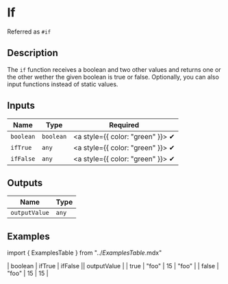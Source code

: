 # If
Referred as `#if`

## Description
The `if` function receives a boolean and two other values and returns one or the other wether the given boolean is true or false. Optionally, you can also input functions instead of static values.

## Inputs
| Name | Type | Required |
|------|------|:-----:|
| `boolean` | `boolean` | <a style={{ color: "green" }}> ✔ </a>
| `ifTrue` | `any` | <a style={{ color: "green" }}> ✔ </a>
| `ifFalse` | `any` | <a style={{ color: "green" }}> ✔ </a>


## Outputs
| Name | Type |
|------|------|
| `outputValue` | `any` |

## Examples
import { ExamplesTable } from "../_ExamplesTable_.mdx"

<ExamplesTable>
| boolean | ifTrue | ifFalse || outputValue |
| true | "foo" | 15 | "foo" |
| false | "foo" | 15 | 15 |
</ExamplesTable>

